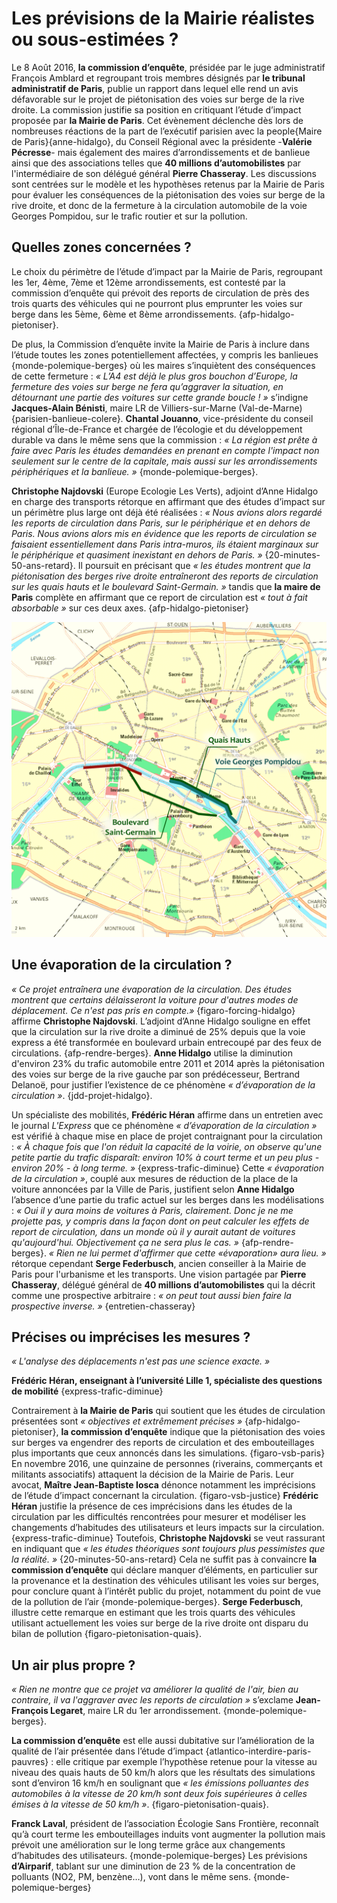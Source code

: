 # Les prévisions de la Mairie réalistes ou sous-estimées ?

Le 8 Août 2016, **la commission d’enquête**, présidée par le juge administratif François Amblard et regroupant trois membres désignés par **le tribunal administratif de Paris**, publie un rapport dans lequel elle rend un avis défavorable sur le projet de piétonisation des voies sur berge de la rive droite. La commission justifie sa position en critiquant l’étude d’impact proposée par **la Mairie de Paris**. Cet évènement déclenche dès lors de nombreuses réactions de la part de l’exécutif parisien avec la people{Maire de Paris}{anne-hidalgo}, du Conseil Régional avec la présidente -**Valérie Pécresse**- mais également des maires d’arrondissements et de banlieue ainsi que des associations telles que **40 millions d’automobilistes** par l'intermédiaire de son délégué général **Pierre Chasseray**. Les discussions sont centrées sur le modèle et les hypothèses retenus par la Mairie de Paris pour évaluer les conséquences de la piétonisation des voies sur berge de la rive droite, et donc de la fermeture à la circulation automobile de la voie Georges Pompidou, sur le trafic routier et sur la pollution.

## Quelles zones concernées ?

Le choix du périmètre de l’étude d’impact par la Mairie de Paris, regroupant les 1er, 4ème, 7ème et 12ème arrondissements, est contesté par la commission d’enquête qui prévoit des reports de circulation de près des trois quarts des véhicules qui ne pourront plus emprunter les voies sur berge dans les 5ème, 6ème et 8ème arrondissements. {afp-hidalgo-pietoniser}.

De plus, la Commission d’enquête invite la Mairie de Paris à inclure dans l’étude toutes les zones potentiellement affectées, y compris les banlieues {monde-polemique-berges} où les maires s’inquiètent des conséquences de cette fermeture : _« L’A4 est déjà le plus gros bouchon d’Europe, la fermeture des voies sur berge ne fera qu’aggraver la situation, en détournant une partie des voitures sur cette grande boucle ! »_ s’indigne **Jacques-Alain Bénisti**, maire LR de Villiers-sur-Marne (Val-de-Marne) {parisien-banlieue-colere}. **Chantal Jouanno**, vice-présidente du conseil régional d’Île-de-France et chargée de l’écologie et du développement durable va dans le même sens que la commission : _« La région est prête à faire avec Paris les études demandées en prenant en compte l'impact non seulement sur le centre de la capitale, mais aussi sur les arrondissements périphériques et la banlieue. »_ {monde-polemique-berges}.

**Christophe Najdovski** (Europe Ecologie Les Verts), adjoint d’Anne Hidalgo en charge des transports rétorque en affirmant que des études d’impact sur un périmètre plus large ont déjà été réalisées : _« Nous avions alors regardé les reports de circulation dans Paris, sur le périphérique et en dehors de Paris. Nous avions alors mis en évidence que les reports de circulation se faisaient essentiellement dans Paris intra-muros, ils étaient marginaux sur le périphérique et quasiment inexistant en dehors de Paris. »_ {20-minutes-50-ans-retard}. Il poursuit en précisant que _« les études montrent que la piétonisation des berges rive droite entraîneront des reports de circulation sur les quais hauts et le boulevard Saint-Germain. »_ tandis que **la maire de Paris** complète en affirmant que ce report de circulation est _« tout à fait absorbable »_ sur ces deux axes. {afp-hidalgo-pietoniser}

![Plan de Paris (schéma réalisé par le groupe) float-right col-5](1-fermeture-rive-droite.png)

## Une évaporation de la circulation ?

_« Ce projet entraînera une évaporation de la circulation. Des études montrent que certains délaisseront la voiture pour d'autres modes de déplacement. Ce n'est pas pris en compte.»_ {figaro-forcing-hidalgo} affirme **Christophe Najdovski**. L’adjoint d’Anne Hidalgo souligne en effet que la circulation sur la rive droite a diminué de 25% depuis que la voie express a été transformée en boulevard urbain entrecoupé par des feux de circulations. {afp-rendre-berges}. **Anne Hidalgo** utilise la diminution d'environ 23% du trafic automobile entre 2011 et 2014 après la piétonisation des voies sur berge de la rive gauche par son prédécesseur, Bertrand Delanoë, pour justifier l’existence de ce phénomène _« d’évaporation de la circulation »_. {jdd-projet-hidalgo}.

Un spécialiste des mobilités, **Frédéric Héran** affirme dans un entretien avec le journal *L'Express* que ce phénomène _« d’évaporation de la circulation »_ est vérifié à chaque mise en place de projet contraignant pour la circulation : _« À chaque fois que l'on réduit la capacité de la voirie, on observe qu'une petite partie du trafic disparaît: environ 10% à court terme et un peu plus - environ 20% - à long terme. »_ {express-trafic-diminue} Cette _« évaporation de la circulation »_, couplé aux mesures de réduction de la place de la voiture annoncées par la Ville de Paris, justifient selon **Anne Hidalgo** l’absence d’une partie du trafic actuel sur les berges dans les modélisations : _« Oui il y aura moins de voitures à Paris, clairement. Donc je ne me projette pas, y compris dans la façon dont on peut calculer les effets de report de circulation, dans un monde où il y aurait autant de voitures qu'aujourd'hui. Objectivement ça ne sera plus le cas. »_ {afp-rendre-berges}. _« Rien ne lui permet d'affirmer que cette «évaporation» aura lieu. »_ rétorque cependant **Serge Federbusch**, ancien conseiller à la Mairie de Paris pour l'urbanisme et les transports. Une vision partagée par **Pierre Chasseray**, délégué général de **40 millions d’automobilistes** qui la décrit comme une prospective arbitraire : _« on peut tout aussi bien faire la prospective inverse. »_ {entretien-chasseray}

## Précises ou imprécises les mesures ?

_« L'analyse des déplacements n'est pas une science exacte. »_

**Frédéric Héran, enseignant à l’université Lille 1, spécialiste des questions de mobilité** {express-trafic-diminue}

Contrairement à **la Mairie de Paris** qui soutient que les études de circulation présentées sont _« objectives et extrêmement précises »_ {afp-hidalgo-pietoniser}, **la commission d’enquête** indique que la piétonisation des voies sur berges va engendrer des reports de circulation et des embouteillages plus importants que ceux annoncés dans les simulations. {figaro-vsb-paris} En novembre 2016, une quinzaine de personnes (riverains, commerçants et militants associatifs) attaquent la décision de la Mairie de Paris. Leur avocat, **Maître Jean-Baptiste Iosca** dénonce notamment les imprécisions de l’étude d’impact concernant la circulation. {figaro-vsb-justice} **Frédéric Héran** justifie la présence de ces imprécisions dans les études de la circulation par les difficultés rencontrées pour mesurer et modéliser les changements d’habitudes des utilisateurs et leurs impacts sur la circulation. {express-trafic-diminue} Toutefois, **Christophe Najdovski** se veut rassurant en indiquant que _« les études théoriques sont toujours plus pessimistes que la réalité. »_ {20-minutes-50-ans-retard} Cela ne suffit pas à convaincre **la commission d’enquête** qui déclare manquer d’éléments, en particulier sur la provenance et la destination des véhicules utilisant les voies sur berges, pour conclure quant à l’intérêt public du projet, notamment du point de vue de la pollution de l’air {monde-polemique-berges}. **Serge Federbusch**, illustre cette remarque en estimant que les trois quarts des véhicules utilisant actuellement les voies sur berge de la rive droite ont disparu du bilan de pollution {figaro-pietonisation-quais}.

## Un air plus propre ?
_« Rien ne montre que ce projet va améliorer la qualité de l'air, bien au contraire, il va l'aggraver avec les reports de circulation »_ s’exclame **Jean-François Legaret**, maire LR du 1er arrondissement. {monde-polemique-berges}.

**La commission d’enquête** est elle aussi dubitative sur l’amélioration de la qualité de l’air présentée dans l’étude d’impact {atlantico-interdire-paris-pauvres} : elle critique par exemple l’hypothèse retenue pour la vitesse au niveau des quais hauts de 50 km/h alors que les résultats des simulations sont d’environ 16 km/h en soulignant que _« les émissions polluantes des automobiles à la vitesse de 20 km/h sont deux fois supérieures à celles émises à la vitesse de 50 km/h »_. {figaro-pietonisation-quais}.

**Franck Laval**, président de l’association Écologie Sans Frontière, reconnaît qu’à court terme les embouteillages induits vont augmenter la pollution mais prévoit une amélioration sur le long terme grâce aux changements d’habitudes des utilisateurs. {monde-polemique-berges} Les prévisions **d’Airparif**, tablant sur une diminution de 23 % de la concentration de polluants (NO2, PM, benzène…), vont dans le même sens. {monde-polemique-berges}
